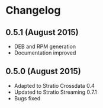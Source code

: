 # Changelog

## 0.5.1 (August 2015)
* DEB and RPM generation
* Documentation improved

## 0.5.0 (August 2015)

* Adapted to Stratio Crossdata 0.4
* Updated to Stratio Streaming 0.7.1
* Bugs fixed

